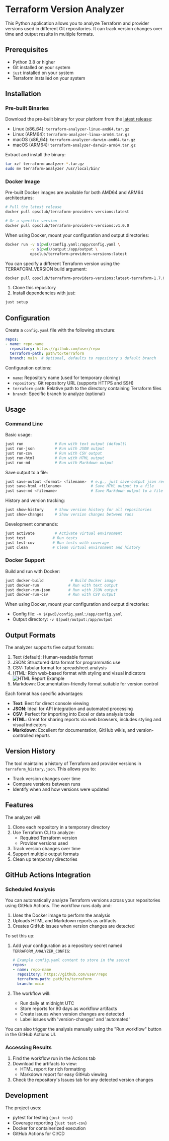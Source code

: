 # Terraform Version Analyzer

This Python application allows you to analyze Terraform and provider versions used in different Git repositories. It can track version changes over time and output results in multiple formats.

## Prerequisites

- Python 3.8 or higher
- Git installed on your system
- `just` installed on your system
- Terraform installed on your system

## Installation

### Pre-built Binaries

Download the pre-built binary for your platform from the [latest release](https://github.com/your-org/terraform-providers-versions/releases/latest):

- Linux (x86_64): `terraform-analyzer-linux-amd64.tar.gz`
- Linux (ARM64): `terraform-analyzer-linux-arm64.tar.gz`
- macOS (x86_64): `terraform-analyzer-darwin-amd64.tar.gz`
- macOS (ARM64): `terraform-analyzer-darwin-arm64.tar.gz`

Extract and install the binary:
```bash
tar xzf terraform-analyzer-*.tar.gz
sudo mv terraform-analyzer /usr/local/bin/
```

### Docker Image

Pre-built Docker images are available for both AMD64 and ARM64 architectures:

```bash
# Pull the latest release
docker pull opsclub/terraform-providers-versions:latest

# Or a specific version
docker pull opsclub/terraform-providers-versions:v1.0.0
```

When using Docker, mount your configuration and output directories:
```bash
docker run -v $(pwd)/config.yaml:/app/config.yaml \
           -v $(pwd)/output:/app/output \
           opsclub/terraform-providers-versions:latest
```

You can specify a different Terraform version using the TERRAFORM_VERSION build argument:
```bash
docker pull opsclub/terraform-providers-versions:latest-terraform-1.7.0
```

1. Clone this repository
2. Install dependencies with just:
```bash
just setup
```

## Configuration

Create a `config.yaml` file with the following structure:

```yaml
repos:
- name: repo-name
  repository: https://github.com/user/repo
  terraform-path: path/to/terraform
  branch: main  # Optional, defaults to repository's default branch
```

Configuration options:
- `name`: Repository name (used for temporary cloning)
- `repository`: Git repository URL (supports HTTPS and SSH)
- `terraform-path`: Relative path to the directory containing Terraform files
- `branch`: Specific branch to analyze (optional)

## Usage

### Command Line

Basic usage:
```bash
just run              # Run with text output (default)
just run-json         # Run with JSON output
just run-csv          # Run with CSV output
just run-html         # Run with HTML output
just run-md           # Run with Markdown output
```

Save output to a file:
```bash
just save-output <format> <filename>  # e.g., just save-output json results.json
just save-html <filename>             # Save HTML output to a file
just save-md <filename>               # Save Markdown output to a file
```

History and version tracking:
```bash
just show-history     # Show version history for all repositories
just show-changes     # Show version changes between runs
```

Development commands:
```bash
just activate         # Activate virtual environment
just test            # Run tests
just test-cov        # Run tests with coverage
just clean           # Clean virtual environment and history
```

### Docker Support

Build and run with Docker:
```bash
just docker-build            # Build Docker image
just docker-run             # Run with text output
just docker-run-json        # Run with JSON output
just docker-run-csv         # Run with CSV output
```

When using Docker, mount your configuration and output directories:
- Config file: `-v $(pwd)/config.yaml:/app/config.yaml`
- Output directory: `-v $(pwd)/output:/app/output`

## Output Formats

The analyzer supports five output formats:

1. Text (default): Human-readable format
2. JSON: Structured data format for programmatic use
3. CSV: Tabular format for spreadsheet analysis
4. HTML: Rich web-based format with styling and visual indicators
![HTML Report Example](assets/report_html.png)
5. Markdown: Documentation-friendly format suitable for version control

Each format has specific advantages:
- **Text**: Best for direct console viewing
- **JSON**: Ideal for API integration and automated processing
- **CSV**: Perfect for importing into Excel or data analysis tools
- **HTML**: Great for sharing reports via web browsers, includes styling and visual indicators
- **Markdown**: Excellent for documentation, GitHub wikis, and version-controlled reports

## Version History

The tool maintains a history of Terraform and provider versions in `terraform_history.json`. This allows you to:
- Track version changes over time
- Compare versions between runs
- Identify when and how versions were updated

## Features

The analyzer will:
1. Clone each repository in a temporary directory
2. Use Terraform CLI to analyze:
   - Required Terraform version
   - Provider versions used
3. Track version changes over time
4. Support multiple output formats
5. Clean up temporary directories

## GitHub Actions Integration

### Scheduled Analysis

You can automatically analyze Terraform versions across your repositories using GitHub Actions. The workflow runs daily and:
1. Uses the Docker image to perform the analysis
2. Uploads HTML and Markdown reports as artifacts
3. Creates GitHub issues when version changes are detected

To set this up:

1. Add your configuration as a repository secret named `TERRAFORM_ANALYZER_CONFIG`:
   ```yaml
   # Example config.yaml content to store in the secret
   repos:
   - name: repo-name
     repository: https://github.com/user/repo
     terraform-path: path/to/terraform
     branch: main
   ```

2. The workflow will:
   - Run daily at midnight UTC
   - Store reports for 90 days as workflow artifacts
   - Create issues when version changes are detected
   - Label issues with 'version-changes' and 'automated'

You can also trigger the analysis manually using the "Run workflow" button in the GitHub Actions UI.

### Accessing Results

1. Find the workflow run in the Actions tab
2. Download the artifacts to view:
   - HTML report for rich formatting
   - Markdown report for easy GitHub viewing
3. Check the repository's Issues tab for any detected version changes

## Development

The project uses:
- pytest for testing (`just test`)
- Coverage reporting (`just test-cov`)
- Docker for containerized execution
- GitHub Actions for CI/CD